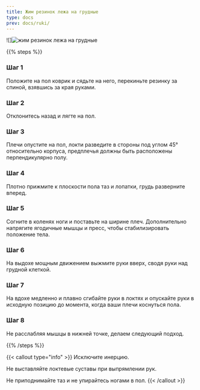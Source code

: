 ```yaml
---
title: Жим резинок лежа на грудные
type: docs
prev: docs/ruki/
---
```

![]![жим резинок лежа на грудные](https://github.com/user-attachments/assets/bf2fbf58-3a11-4ce0-9bd1-019d545ac87f)


{{% steps %}}

### Шаг 1
Положите на пол коврик и сядьте на него, перекиньте резинку за спиной, взявшись за края руками.

### Шаг 2
Отклонитесь назад и лягте на пол.

### Шаг 3
Плечи опустите на пол, локти разведите в стороны под углом 45° относительно корпуса, предплечья должны быть расположены перпендикулярно полу.

### Шаг 4
Плотно прижмите к плоскости пола таз и лопатки, грудь разверните вперед.

### Шаг 5
Согните в коленях ноги и поставьте на ширине плеч. Дополнительно напрягите ягодичные мышцы и пресс, чтобы стабилизировать положение тела.

### Шаг 6
На выдохе мощным движением выжмите руки вверх, сводя руки над грудной клеткой.

### Шаг 7
На вдохе медленно и плавно сгибайте руки в локтях и опускайте руки в исходную позицию до момента, когда ваши плечи коснуться пола.

### Шаг 8
Не расслабляя мышцы в нижней точке, делаем следующий подход.

{{% /steps %}}

{{< callout type="info" >}}
Исключите инерцию.

﻿﻿Не выставляйте локтевые суставы при выпрямлении рук.

﻿﻿Не приподнимайте таз и не упирайтесь ногами в пол.
{{< /callout >}}
